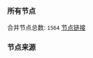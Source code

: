 ### 所有节点
合并节点总数: `1564`
[节点链接](https://raw.githubusercontent.com/rzhy1/11/master/sub/sub_merge_base64.txt)

### 节点来源
